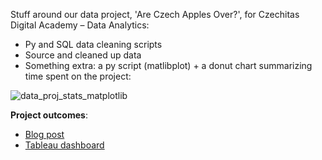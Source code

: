 Stuff around our data project, 'Are Czech Apples Over?', for Czechitas Digital Academy – Data Analytics:

- Py and SQL data cleaning scripts
- Source and cleaned up data
- Something extra: a py script (matlibplot) + a donut chart summarizing time spent on the project:
  
![data_proj_stats_matplotlib](https://github.com/lennchi/apple_project/assets/120723526/ec532e9f-e989-4d5a-b728-cd62c5423253)



**Project outcomes**:
- [Blog post](https://randomstringofcharacters.medium.com/konec-jablek-v-%C4%8Dech%C3%A1ch-29c1b2838617)
- [Tableau dashboard](https://public.tableau.com/app/profile/e.h1716/viz/Konecjablekvechch/Konecjablekvechch)


